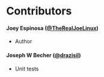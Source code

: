 # Contributors

#### Joey Espinosa ([@TheRealJoeLinux](https://github.com/TheRealJoeLinux))
* Author

#### Joseph W Becher ([@drazisil](https://github.com/drazisil))
* Unit tests
